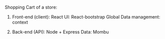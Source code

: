 Shopping Cart of a store:

1. Front-end (client): React 
UI: React-bootstrap
Global Data management: context

2. Back-end (API): Node + Express
Data: Mombu